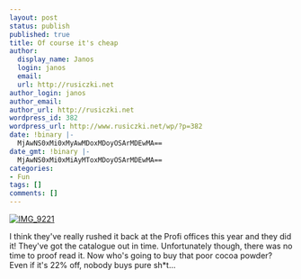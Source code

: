 ```yaml
---
layout: post
status: publish
published: true
title: Of course it's cheap
author:
  display_name: Janos
  login: janos
  email: 
  url: http://rusiczki.net
author_login: janos
author_email: 
author_url: http://rusiczki.net
wordpress_id: 382
wordpress_url: http://www.rusiczki.net/wp/?p=382
date: !binary |-
  MjAwNS0xMi0xMyAwMDoxMDoyOSArMDEwMA==
date_gmt: !binary |-
  MjAwNS0xMi0xMiAyMToxMDoyOSArMDEwMA==
categories:
- Fun
tags: []
comments: []
---
```

<p><a href="http://www.flickr.com/photos/janos/72959308/"><img src="http://static.flickr.com/20/72959308_aefb14263b.jpg" alt="IMG_9221" border="0" class="image" /></a></p>
<p>I think they've really rushed it back at the Profi offices this year and they did it! They've got the catalogue out in time. Unfortunately though, there was no time to proof read it. Now who's going to buy that poor cocoa powder? Even if it's 22% off, nobody buys pure sh*t...</p>
